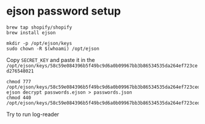 # ejson password setup

```
brew tap shopify/shopify
brew install ejson
```

```
mkdir -p /opt/ejson/keys
sudo chown -R $(whoami) /opt/ejson
```


Copy `SECRET_KEY` and paste it in the `/opt/ejson/keys/58c59e084396b5f49bc9d6a0b09967bb3b86534535da264ef723ced276548021`

```
chmod 777 /opt/ejson/keys/58c59e084396b5f49bc9d6a0b09967bb3b86534535da264ef723ced276548021
ejson decrypt passwords.ejson > passwords.json
chmod 440 /opt/ejson/keys/58c59e084396b5f49bc9d6a0b09967bb3b86534535da264ef723ced276548021
```

Try to run log-reader
